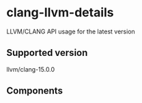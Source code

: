 # clang-llvm-details
LLVM/CLANG API usage for the latest version
## Supported version
llvm/clang-15.0.0
## Components
